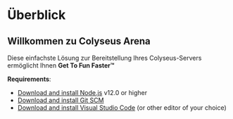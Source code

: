 # Überblick

## Willkommen zu Colyseus Arena
Diese einfachste Lösung zur Bereitstellung Ihres Colyseus-Servers ermöglicht Ihnen **Get To Fun Faster™**

**Requirements**:

- [Download and install Node.js](https://nodejs.org/) v12.0 or higher
- [Download and install Git SCM](https://git-scm.com/downloads)
- [Download and install Visual Studio Code](https://code.visualstudio.com/) (or other editor of your choice)
